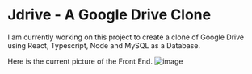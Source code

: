 # Jdrive - A Google Drive Clone

I am currently working on this project to create a clone of Google Drive using React, Typescript, Node and MySQL as a Database.

Here is the current picture of the Front End.
![image](https://user-images.githubusercontent.com/53977440/230695459-d25628c0-900b-4eb2-b422-5651dafabf49.png)
